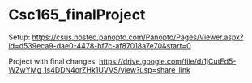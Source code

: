 # Csc165_finalProject

Setup: https://csus.hosted.panopto.com/Panopto/Pages/Viewer.aspx?id=d539eca9-dae0-4478-bf7c-af87018a7e70&start=0

Project with final changes: https://drive.google.com/file/d/1jCutEd5-WZwYMg_1s4DDN4orZHk1UVVS/view?usp=share_link

